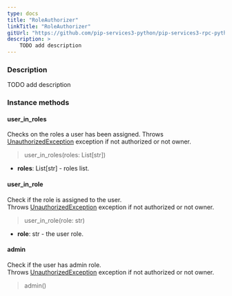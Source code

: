 ```yaml
---
type: docs
title: "RoleAuthorizer"
linkTitle: "RoleAuthorizer"
gitUrl: "https://github.com/pip-services3-python/pip-services3-rpc-python"
description: >
    TODO add description
---
```


### Description

TODO add description

### Instance methods

#### user_in_roles
Checks on the roles a user has been assigned.
Throws [UnauthorizedException](../../../commons/errors/unauthorized_exception) exception if not authorized or not owner.

> user_in_roles(roles: List[str])

- **roles**: List[str] - roles list.

#### user_in_role
Check if the role is assigned to the user.  
Throws [UnauthorizedException](../../../commons/errors/unauthorized_exception) exception if not authorized or not owner.

> user_in_role(role: str)

- **role**: str - the user role.


#### admin
Check if the user has admin role.  
Throws [UnauthorizedException](../../../commons/errors/unauthorized_exception) exception if not authorized or not owner.

> admin()